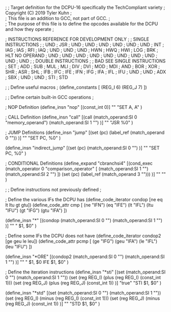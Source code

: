 ;
;	Target definition for the DCPU-16 specifically the TechCompliant variety
;	Copyright (C) 2019 Tyler Kuhn
;	
;	This file is an addition to GCC, not part of GCC.
;	
;	The purpose of this file is to define the opcodes available for the DCPU and how they operate
;


; INSTRUCTIONS REFERENCE FOR DEVELOPMENT ONLY
;
;	SINGLE INSTRUCTIONS
;
;	UND
;	JSR
;	UND
;	UND
;	UND
;	UND
;	UND
;	UND
;	INT
;	IAG
;	IAS
;	RFI
;	IAQ
;	UND
;	UND
;	UND
;	HWN
;	HWQ
;	HWI
;	LOG
;	BRK
;	HLT	NO OPERAND
;	UND
;	UND
;	UND
;	UND
;	UND
;	UND
;	UND
;	UND
;	UND
;	UND
;
;	DOUBLE INSTRUCTIONS
;
;	BAD	SEE SINGLE INSTRUCTIONS
;	SET
;	ADD
;	SUB
;	MUL
;	MLI
;	DIV
;	DVI
;	MOD
;	MDI
;	AND
;	BOR
;	XOR
;	SHR
;	ASR
;	SHL
;	IFB
;	IFC
;	IFE
;	IFN
;	IFG
;	IFA
;	IFL
;	IFU
;	UND
;	UND
;	ADX
;	SBX
;	UND
;	UND
;	STI
;	STD

;
;	Define useful macros
;
(define_constants [
	(REG_I 6)
	(REG_J 7)
])

;
;	Define certain built-in GCC operations
;

; NOP Definition
(define_insn "nop"
	[(const_int 0)]
	""
	"SET A, A"
)

; CALL Definition
(define_insn "call"
	[(call	(match_operand:SI 0 "memory_operand")
			(match_operand:SI 1 "")
	)]
	""
	"JSR %0"
)

; JUMP Definitions
(define_insn "jump"
	[(set	(pc)
			(label_ref (match_operand 0 ""))
	)]
	""
	"SET PC, %0"
)

(define_insn "indirect_jump"
	[(set	(pc)
			(match_operand:SI 0 "")
	)]
	""
	"SET PC, %0"
)

; CONDITIONAL Definitions
(define_expand "cbranchsi4"
	[(cond_exec
		(match_operator 0 "comparison_operator" [
			(match_operand:SI 1 "")
			(match_operand:SI 2 "")
		])
		(set (pc) (label_ref (match_operand 3 "")))
	)]
	""
	""
)

;
;	Define instructions not previously defined
;

; Define the various IFs the DCPU has
(define_code_iterator condop [ne eq lt ltu gt gtu])
(define_code_attr cmp [
	(ne "IFN")
	(eq "IFE")
	(lt "IFL")
	(ltu "IFU")
	(gt "IFG")
	(gtu "IFA")
])

(define_insn "*<cmp>"
	[(condop 	(match_operand:SI 0 "")
				(match_operand:SI 1 "")
	)]
	""
	"<cmp> $1, $0"
)

; Define some IFs the DCPU does not have
(define_code_iterator condop2 [ge geu le leu])
(define_code_attr pcmp [
	(ge "IFG")
	(geu "IFA")
	(le "IFL")
	(leu "IFU")
])

(define_insn "*<pcmp>ORE"
	[(condop2	(match_operand:SI 0 "")
				(match_operand:SI 1 "")
	)]
""
"<pcmp> $1, $0
IFE $1, $0"
)

; Define the iteration instructions
(define_insn "*sti"
	[(set 	(match_operand:SI 0 "")
			(match_operand:SI 1 ""))
	(set	(reg REG_I)
			(plus (reg REG_I) (const_int 1)))
	(set	(reg REG_J)
			(plus (reg REG_J) (const_int 1))
	)]
	"true"
	"STI $1, $0"
)

(define_insn "*std"
	[(set 	(match_operand:SI 0 "")
			(match_operand:SI 1 ""))
	(set	(reg REG_I)
			(minus (reg REG_I) (const_int 1)))
	(set	(reg REG_J)
			(minus (reg REG_J) (const_int 1))
	)]
	""
	"STD $1, $0"
)
